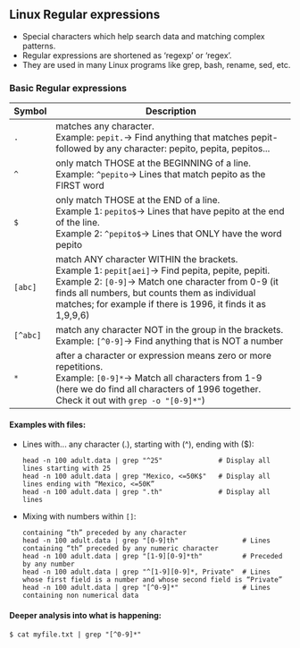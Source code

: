 ## Linux Regular expressions
- Special characters which help search data and matching complex patterns.
- Regular expressions are shortened as ‘regexp’ or ‘regex’.
- They are used in many Linux programs like grep, bash, rename, sed, etc.

### Basic Regular expressions

| Symbol | Description | 
| ------ | ----------- | 
| `.` | matches any character.<br> Example: `pepit.`→ Find anything that matches pepit- followed by any character: pepito, pepita, pepitos...|
| `^` | only match THOSE at the BEGINNING of a line.<br> Example: `^pepito`→ Lines that match pepito as the FIRST word | 
| `$` | only match THOSE at the END of a line. <br> Example 1: `pepito$`→ Lines that have pepito at the end of the line.<br> Example 2: `^pepito$`→ Lines that ONLY have the word pepito| 
|`[abc]`| match ANY character WITHIN the brackets.<br> Example 1: `pepit[aei]`→ Find pepita, pepite, pepiti. <br> Example 2: `[0-9]`→ Match one character from 0-9 (it finds all numbers, but counts them as individual matches; for example if there is 1996, it finds it as 1,9,9,6) | 
| `[^abc]` |match any character NOT in the group in the brackets.<br> Example: `[^0-9]`→ Find anything that is NOT a number |
| `*` | after a character or expression means zero or more repetitions.<br> Example: `[0-9]*`→ Match all characters from 1-9 (here we do find all characters of 1996 together. Check it out with `grep -o "[0-9]*"`) | 

#### Examples with files:
- Lines with... any character (.), starting with (^), ending with ($):
  ```Nushell
  head -n 100 adult.data | grep "^25"              # Display all lines starting with 25
  head -n 100 adult.data | grep "Mexico, <=50K$"   # Display all lines ending with “Mexico, <=50K”
  head -n 100 adult.data | grep ".th"              # Display all lines 
  ```
- Mixing with numbers within `[]`:
  ```Nushell
  containing “th” preceded by any character
  head -n 100 adult.data | grep "[0-9]th"                # Lines containing “th” preceded by any numeric character
  head -n 100 adult.data | grep "[1-9][0-9]*th"          # Preceded by any number
  head -n 100 adult.data | grep "^[1-9][0-9]*, Private"  # Lines whose first field is a number and whose second field is “Private”
  head -n 100 adult.data | grep "[^0-9]*"                # Lines containing non numerical data
  ```
  
#### Deeper analysis into what is happening:
```Nushell
$ cat myfile.txt | grep "[^0-9]*"

```



```Nushell

```

```Nushell

```
```Nushell

```
```Nushell

```
```Nushell

```
